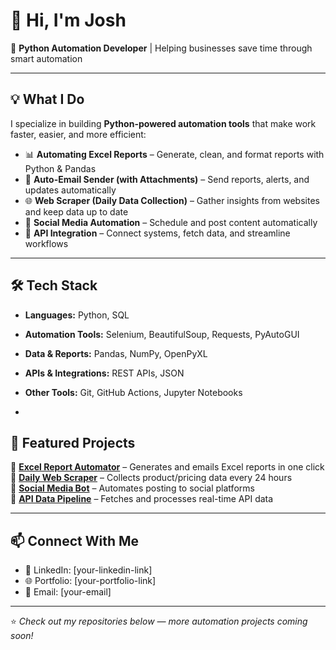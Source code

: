 # 👋 Hi, I'm Josh  

🚀 **Python Automation Developer** | Helping businesses save time through smart automation  

---

## 💡 What I Do  
I specialize in building **Python-powered automation tools** that make work faster, easier, and more efficient:  

- 📊 **Automating Excel Reports** – Generate, clean, and format reports with Python & Pandas  
- 📧 **Auto-Email Sender (with Attachments)** – Send reports, alerts, and updates automatically  
- 🌐 **Web Scraper (Daily Data Collection)** – Gather insights from websites and keep data up to date  
- 📱 **Social Media Automation** – Schedule and post content automatically  
- 🔗 **API Integration** – Connect systems, fetch data, and streamline workflows  

---

## 🛠️ Tech Stack  
- **Languages:** Python, SQL  
- **Automation Tools:** Selenium, BeautifulSoup, Requests, PyAutoGUI  
- **Data & Reports:** Pandas, NumPy, OpenPyXL  
- **APIs & Integrations:** REST APIs, JSON  
- **Other Tools:** Git, GitHub Actions, Jupyter Notebooks  

-

## 📂 Featured Projects  
🔹 [**Excel Report Automator**](#) – Generates and emails Excel reports in one click  
🔹 [**Daily Web Scraper**](#) – Collects product/pricing data every 24 hours  
🔹 [**Social Media Bot**](#) – Automates posting to social platforms  
🔹 [**API Data Pipeline**](#) – Fetches and processes real-time API data  

---

## 📫 Connect With Me  
- 💼 LinkedIn: [your-linkedin-link]  
- 🌐 Portfolio: [your-portfolio-link]  
- 📧 Email: [your-email]  

---

⭐️ *Check out my repositories below — more automation projects coming soon!*  
